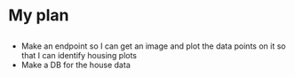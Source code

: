 # My plan

##

- Make an endpoint so I can get an image and plot the data points on it so that I can identify housing plots
- Make a DB for the house data
